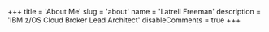 +++
title = 'About Me'
slug = 'about'
name = 'Latrell Freeman'
description = 'IBM z/OS Cloud Broker Lead Architect'
disableComments = true
+++